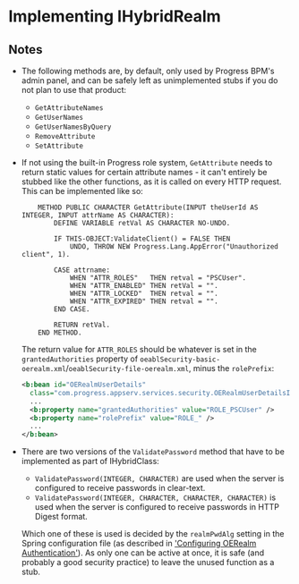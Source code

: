 # Implementing IHybridRealm
## Notes
* The following methods are, by default, only used by Progress BPM's admin panel, and can be safely left as unimplemented stubs if you do not plan to use that product:
  * `GetAttributeNames`
  * `GetUserNames`
  * `GetUserNamesByQuery`
  * `RemoveAttribute`
  * `SetAttribute`
* If not using the built-in Progress role system, `GetAttribute` needs to return static values for certain attribute names - it can't entirely be stubbed like the other functions, as it is called on every HTTP request. This can be implemented like so:
  ```ABL
      METHOD PUBLIC CHARACTER GetAttribute(INPUT theUserId AS INTEGER, INPUT attrName AS CHARACTER):
          DEFINE VARIABLE retVal AS CHARACTER NO-UNDO.
  
          IF THIS-OBJECT:ValidateClient() = FALSE THEN
              UNDO, THROW NEW Progress.Lang.AppError("Unauthorized client", 1).
  
          CASE attrname:
              WHEN "ATTR_ROLES"   THEN retval = "PSCUser".
              WHEN "ATTR_ENABLED" THEN retVal = "".
              WHEN "ATTR_LOCKED"  THEN retval = "".
              WHEN "ATTR_EXPIRED" THEN retval = "".
          END CASE.
         
          RETURN retVal.
      END METHOD.
  ```
  The return value for `ATTR_ROLES` should be whatever is set in the `grantedAuthorities` property of `oeablSecurity-basic-oerealm.xml`/`oeablSecurity-file-oerealm.xml`, minus the `rolePrefix`:
  ```xml
  <b:bean id="OERealmUserDetails"
    class="com.progress.appserv.services.security.OERealmUserDetailsImpl">
    ...
    <b:property name="grantedAuthorities" value="ROLE_PSCUser" />
    <b:property name="rolePrefix" value="ROLE_" />
    ...
  </b:bean>
  ```
* There are two versions of the `ValidatePassword` method that have to be implemented as part of IHybridClass:
  * `ValidatePassword(INTEGER, CHARACTER)` are used when the server is configured to receive passwords in clear-text.
  * `ValidatePassword(INTEGER, CHARACTER, CHARACTER, CHARACTER)` is used when the server is configured to receive passwords in HTTP Digest format.
  
  Which one of these is used is decided by the `realmPwdAlg` setting in the Spring configuration file (as described in ['Configuring OERealm Authentication'](https://github.com/17cupsofcoffee/openedge-rest-tutorials/blob/master/authentication/configuring-oerealm-authentication.md)). As only one can be active at once, it is safe (and probably a good security practice) to leave the unused function as a stub.
